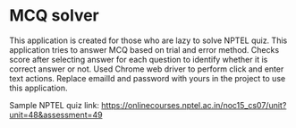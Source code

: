 # MCQ solver
This application is created for those who are lazy to solve NPTEL quiz.
This application tries to answer MCQ based on trial and error method. 
Checks score after selecting answer for each question to identify whether it is correct answer or not.
Used Chrome web driver to perform click and enter text actions.
Replace emailId and password with yours in the project to use this application.

Sample NPTEL quiz link: https://onlinecourses.nptel.ac.in/noc15_cs07/unit?unit=48&assessment=49

